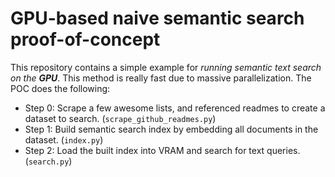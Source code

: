 # GPU-based naive semantic search proof-of-concept

This repository contains a simple example for _running semantic text search on the **GPU**_. This method is really fast due to massive parallelization. The POC does the following:

* Step 0: Scrape a few awesome lists, and referenced readmes to create a dataset to search. (`scrape_github_readmes.py`)
* Step 1: Build semantic search index by embedding all documents in the dataset. (`index.py`)
* Step 2: Load the built index into VRAM and search for text queries. (`search.py`)
